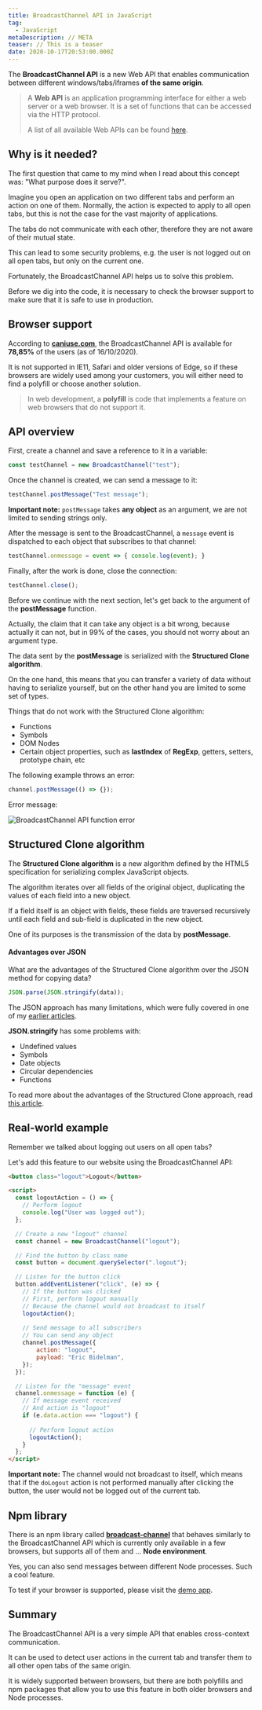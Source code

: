 ```yaml
---
title: BroadcastChannel API in JavaScript
tag:
  - JavaScript
metaDescription: // META
teaser: // This is a teaser
date: 2020-10-17T20:53:00.000Z
---
```

The **BroadcastChannel API** is a new Web API that enables communication between different windows/tabs/iframes **of the same origin**.

> A **Web API** is an application programming interface for either a web server or a web browser. It is a set of functions that can be accessed via the HTTP protocol.
>
> A list of all available Web APIs can be found [here](https://developer.mozilla.org/en-US/docs/Web/API).

## Why is it needed?

The first question that came to my mind when I read about this concept was: "What purpose does it serve?".

Imagine you open an application on two different tabs and perform an action on one of them. Normally, the action is expected to apply to all open tabs, but this is not the case for the vast majority of applications.

The tabs do not communicate with each other, therefore they are not aware of their mutual state.

This can lead to some security problems, e.g. the user is not logged out on all open tabs, but only on the current one.

Fortunately, the BroadcastChannel API helps us to solve this problem.

Before we dig into the code, it is necessary to check the browser support to make sure that it is safe to use in production.

## Browser support

According to **[caniuse.com](https://caniuse.com/broadcastchannel)**, the BroadcastChannel API is available for **78,85%** of the users (as of 16/10/2020).

It is not supported in IE11, Safari and older versions of Edge, so if these browsers are widely used among your customers, you will either need to find a polyfill or choose another solution.

> In web development, a **polyfill** is code that implements a feature on web browsers that do not support it.

## API overview

First, create a channel and save a reference to it in a variable:

```javascript
const testChannel = new BroadcastChannel("test");
```

Once the channel is created, we can send a message to it:

```javascript
testChannel.postMessage("Test message");
```

**Important note:** `postMessage` takes **any object** as an argument, we are not limited to sending strings only.

After the message is sent to the BroadcastChannel, a `message` event is dispatched to each object that subscribes to that channel:

```javascript
testChannel.onmessage = event => { console.log(event); }
```

Finally, after the work is done, close the connection:

```javascript
testChannel.close();
```

Before we continue with the next section, let's get back to the argument of the **postMessage** function.

Actually, the claim that it can take any object is a bit wrong, because actually it can not, but in 99% of the cases, you should not worry about an argument type.

The data sent by the **postMessage** is serialized with the **Structured Clone algorithm**.

On the one hand, this means that you can transfer a variety of data without having to serialize yourself, but on the other hand you are limited to some set of types.

Things that do not work with the Structured Clone algorithm:

* Functions
* Symbols
* DOM Nodes
* Certain object properties, such as **lastIndex** of **RegExp**, getters, setters, prototype chain, etc

The following example throws an error:

```javascript
channel.postMessage(() => {});
```

Error message:

![BroadcastChannel API function error](/img/screenshot-2020-10-16-at-18.48.30.png "BroadcastChannel API function error")

## Structured Clone algorithm

The **Structured Clone algorithm** is a new algorithm defined by the HTML5 specification for serializing complex JavaScript objects.

The algorithm iterates over all fields of the original object, duplicating the values of each field into a new object.

If a field itself is an object with fields, these fields are traversed recursively until each field and sub-field is duplicated in the new object.

One of its purposes is the transmission of the data by **postMessage**.

#### Advantages over JSON

What are the advantages of the Structured Clone algorithm over the JSON method for copying data?

```javascript
JSON.parse(JSON.stringify(data));
```

The JSON approach has many limitations, which were fully covered in one of my [earlier articles](/2020-05-25-how-to-clone-an-object-in-javascript/#JSON-object). 

**JSON.stringify** has some problems with:

* Undefined values
* Symbols
* Date objects
* Circular dependencies
* Functions

To read more about the advantages of the Structured Clone approach, read [this article](http://man.hubwiz.com/docset/JavaScript.docset/Contents/Resources/Documents/developer.mozilla.org/en-US/docs/Web/API/Web_Workers_API/Structured_clone_algorithm.html).

## Real-world example

Remember we talked about logging out users on all open tabs?

Let's add this feature to our website using the BroadcastChannel API:

```html
<button class="logout">Logout</button>

<script>  
  const logoutAction = () => {
    // Perform logout
    console.log("User was logged out");
  };

  // Create a new "logout" channel
  const channel = new BroadcastChannel("logout");

  // Find the button by class name
  const button = document.querySelector(".logout");

  // Listen for the button click
  button.addEventListener("click", (e) => {
    // If the button was clicked
    // First, perform logout manually
    // Because the channel would not broadcast to itself
    logoutAction();
    
    // Send message to all subscribers
    // You can send any object
    channel.postMessage({
        action: "logout",
        payload: "Eric Bidelman",
    });
  });

  // Listen for the "message" event
  channel.onmessage = function (e) {
    // If message event received
    // And action is "logout"
    if (e.data.action === "logout") {
      
      // Perform logout action
      logoutAction();
    }
  };
</script>
```

**Important note:** The channel would not broadcast to itself, which means that if the `doLogout` action is not performed manually after clicking the button, the user would not be logged out of the current tab.

## Npm library

There is an npm library called **[broadcast-channel](https://www.npmjs.com/package/broadcast-channel)** that behaves similarly to the BroadcastChannel API which is currently only available in a few browsers, but supports all of them and ... **Node environment**. 

Yes, you can also send messages between different Node processes. Such a cool feature.

To test if your browser is supported, please visit the [demo app](https://pubkey.github.io/broadcast-channel/e2e.html).

## Summary

The BroadcastChannel API is a very simple API that enables cross-context communication. 

It can be used to detect user actions in the current tab and transfer them to all other open tabs of the same origin.

It is widely supported between browsers, but there are both polyfills and npm packages that allow you to use this feature in both older browsers and Node processes.